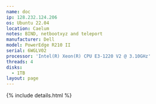 ```yaml
---
name: doc
ip: 128.232.124.206
os: Ubuntu 22.04
location: Caelum
notes: BIND, netbootxyz and teleport
manufacturer: Dell
model: PowerEdge R210 II
serial: 6WGLV02
processor: 'Intel(R) Xeon(R) CPU E3-1220 V2 @ 3.10GHz'
threads: 4
disks:
  - 1TB
layout: page
---
```

{% include details.html %} 

